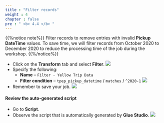 ```yaml
---
title : "Filter records"
weight : 4
chapter : false
pre : " <b> 4.4 </b> "
---
```


{{%notice note%}}
Filter records to remove entries with invalid **Pickup DateTime** values. To save time, we will filter records from October 2020 to December 2020 to reduce the processing time of the job during the workshop.
{{%/notice%}}
- Click on the **Transform** tab and select **Filter**.
![](/images/4.transforming/13.png)
- Specify the following:
  - **Name** – `Filter - Yellow Trip Data`
  - **Filter condition** – `tpep_pickup_datetime` / `matches` / `^2020-1`
![](/images/4.transforming/14.png)
- Remember to save your job.
![](/images/4.transforming/15.png)
#### Review the auto-generated script
- Go to **Script**.
- Observe the script that is automatically generated by **Glue Studio**.
![](/images/4.transforming/16.png)
